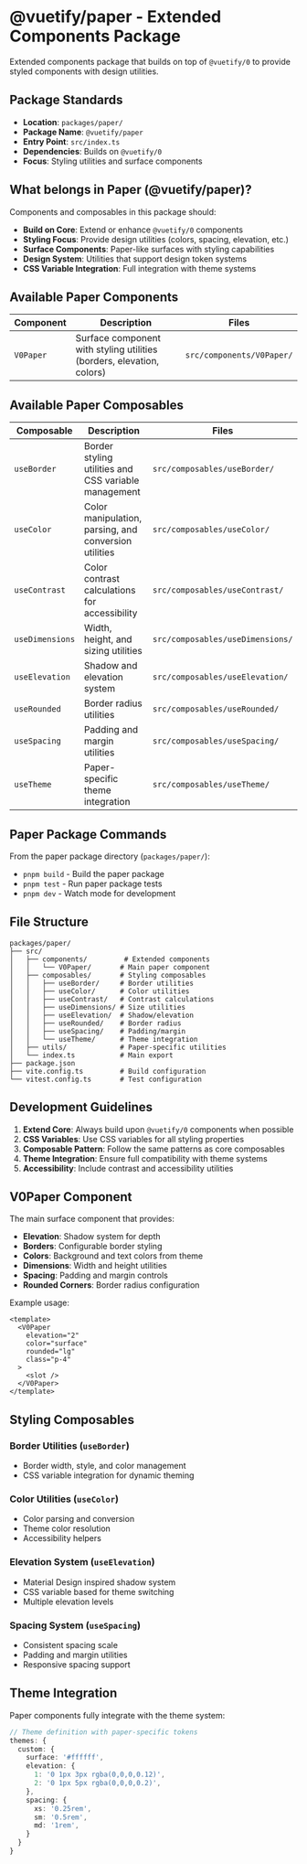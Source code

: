 # @vuetify/paper - Extended Components Package

Extended components package that builds on top of `@vuetify/0` to provide styled components with design utilities.

## Package Standards

- **Location**: `packages/paper/`
- **Package Name**: `@vuetify/paper`
- **Entry Point**: `src/index.ts`
- **Dependencies**: Builds on `@vuetify/0`
- **Focus**: Styling utilities and surface components

## What belongs in Paper (@vuetify/paper)?

Components and composables in this package should:

- **Build on Core**: Extend or enhance `@vuetify/0` components
- **Styling Focus**: Provide design utilities (colors, spacing, elevation, etc.)
- **Surface Components**: Paper-like surfaces with styling capabilities
- **Design System**: Utilities that support design token systems
- **CSS Variable Integration**: Full integration with theme systems

## Available Paper Components

| Component | Description | Files |
|-----------|-------------|-------|
| `V0Paper` | Surface component with styling utilities (borders, elevation, colors) | `src/components/V0Paper/` |

## Available Paper Composables

| Composable | Description | Files |
|------------|-------------|-------|
| `useBorder` | Border styling utilities and CSS variable management | `src/composables/useBorder/` |
| `useColor` | Color manipulation, parsing, and conversion utilities | `src/composables/useColor/` |
| `useContrast` | Color contrast calculations for accessibility | `src/composables/useContrast/` |
| `useDimensions` | Width, height, and sizing utilities | `src/composables/useDimensions/` |
| `useElevation` | Shadow and elevation system | `src/composables/useElevation/` |
| `useRounded` | Border radius utilities | `src/composables/useRounded/` |
| `useSpacing` | Padding and margin utilities | `src/composables/useSpacing/` |
| `useTheme` | Paper-specific theme integration | `src/composables/useTheme/` |

## Paper Package Commands

From the paper package directory (`packages/paper/`):

- `pnpm build` - Build the paper package
- `pnpm test` - Run paper package tests
- `pnpm dev` - Watch mode for development

## File Structure

```
packages/paper/
├── src/
│   ├── components/         # Extended components
│   │   └── V0Paper/       # Main paper component
│   ├── composables/       # Styling composables
│   │   ├── useBorder/     # Border utilities
│   │   ├── useColor/      # Color utilities
│   │   ├── useContrast/   # Contrast calculations
│   │   ├── useDimensions/ # Size utilities
│   │   ├── useElevation/  # Shadow/elevation
│   │   ├── useRounded/    # Border radius
│   │   ├── useSpacing/    # Padding/margin
│   │   └── useTheme/      # Theme integration
│   ├── utils/             # Paper-specific utilities
│   └── index.ts           # Main export
├── package.json
├── vite.config.ts         # Build configuration
└── vitest.config.ts       # Test configuration
```

## Development Guidelines

1. **Extend Core**: Always build upon `@vuetify/0` components when possible
2. **CSS Variables**: Use CSS variables for all styling properties
3. **Composable Pattern**: Follow the same patterns as core composables
4. **Theme Integration**: Ensure full compatibility with theme systems
5. **Accessibility**: Include contrast and accessibility utilities

## V0Paper Component

The main surface component that provides:

- **Elevation**: Shadow system for depth
- **Borders**: Configurable border styling
- **Colors**: Background and text colors from theme
- **Dimensions**: Width and height utilities
- **Spacing**: Padding and margin controls
- **Rounded Corners**: Border radius configuration

Example usage:
```vue
<template>
  <V0Paper
    elevation="2"
    color="surface"
    rounded="lg"
    class="p-4"
  >
    <slot />
  </V0Paper>
</template>
```

## Styling Composables

### Border Utilities (`useBorder`)
- Border width, style, and color management
- CSS variable integration for dynamic theming

### Color Utilities (`useColor`)
- Color parsing and conversion
- Theme color resolution
- Accessibility helpers

### Elevation System (`useElevation`)
- Material Design inspired shadow system
- CSS variable based for theme switching
- Multiple elevation levels

### Spacing System (`useSpacing`)
- Consistent spacing scale
- Padding and margin utilities
- Responsive spacing support

## Theme Integration

Paper components fully integrate with the theme system:

```typescript
// Theme definition with paper-specific tokens
themes: {
  custom: {
    surface: '#ffffff',
    elevation: {
      1: '0 1px 3px rgba(0,0,0,0.12)',
      2: '0 1px 5px rgba(0,0,0,0.2)',
    },
    spacing: {
      xs: '0.25rem',
      sm: '0.5rem',
      md: '1rem',
    }
  }
}
```
